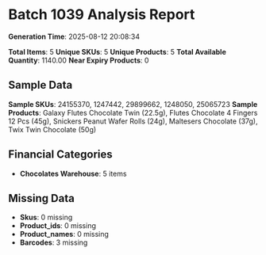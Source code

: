 # Batch 1039 Analysis Report

**Generation Time**: 2025-08-12 20:08:34

**Total Items**: 5
**Unique SKUs**: 5
**Unique Products**: 5
**Total Available Quantity**: 1140.00
**Near Expiry Products**: 0

## Sample Data
**Sample SKUs**: 24155370, 1247442, 29899662, 1248050, 25065723
**Sample Products**: Galaxy Flutes Chocolate Twin (22.5g), Flutes Chocolate 4 Fingers 12 Pcs (45g), Snickers Peanut Wafer Rolls (24g), Maltesers Chocolate (37g), Twix Twin Chocolate (50g)

## Financial Categories
- **Chocolates Warehouse**: 5 items

## Missing Data
- **Skus**: 0 missing
- **Product_ids**: 0 missing
- **Product_names**: 0 missing
- **Barcodes**: 3 missing
